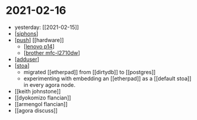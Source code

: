 # 2021-02-16

- yesterday: [[2021-02-15]]
- [[siphons]]
- [[push]] [[hardware]]
  - [[lenovo p14]]
  - [[brother mfc-l2710dw]]
- [[adduser]]
- [[stoa]]
  - migrated [[etherpad]] from [[dirtydb]] to [[postgres]]
  - experimenting with embedding an [[etherpad]] as a [[default stoa]] in every agora node.
- [[keith johnstone]]
- [[dyokomizo flancian]]
- [[armengol flancian]]
- [[agora discuss]]

[//begin]: # "Autogenerated link references for markdown compatibility"
[siphons]: ../siphons "Siphons"
[push]: ../push "Push"
[lenovo p14]: ../lenovo-p14 "Lenovo P14"
[brother mfc-l2710dw]: ../brother-mfc-l2710dw "Brother Mfc L2710dw"
[adduser]: ../adduser "Adduser"
[stoa]: ../stoa "Stoa"
[//end]: # "Autogenerated link references"